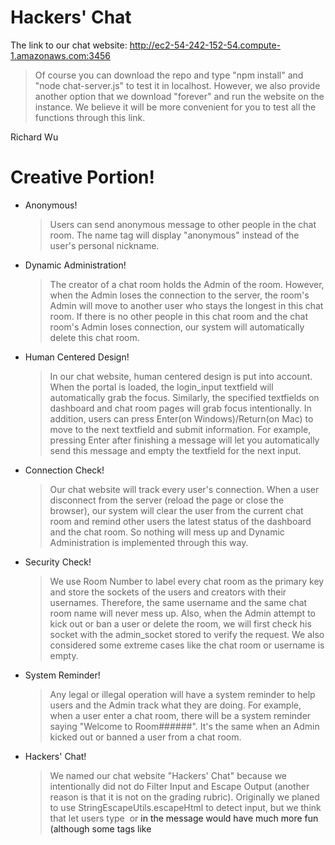 # Hackers' Chat
The link to our chat website:
http://ec2-54-242-152-54.compute-1.amazonaws.com:3456
>Of course you can download the repo and type "npm install" and "node chat-server.js" to test it in localhost. However, we also provide another option that we download "forever" and run the website on the instance. We believe it will be more convenient for you to test all the functions through this link.

Richard Wu

# Creative Portion!
- Anonymous!
  > Users can send anonymous message to other people in the chat room. The name tag will display "anonymous" instead of the user's personal nickname.
- Dynamic Administration!
  > The creator of a chat room holds the Admin of the room. However, when the Admin loses the connection to the server, the room's Admin will move to another user who stays the longest in this chat room. If there is no other people in this chat room and the chat room's Admin loses connection, our system will automatically delete this chat room.
- Human Centered Design!
  > In our chat website, human centered design is put into account. When the portal is loaded, the login_input textfield will automatically grab the focus. Similarly, the specified textfields on dashboard and chat room pages will grab focus intentionally. In addition, users can press Enter(on Windows)/Return(on Mac) to move to the next textfield and submit information. For example, pressing Enter after finishing a message will let you automatically send this message and empty the textfield for the next input.
- Connection Check!
  > Our chat website will track every user's connection. When a user disconnect from the server (reload the page or close the browser), our system will clear the user from the current chat room and remind other users the latest status of the dashboard and the chat room. So nothing will mess up and Dynamic Administration is implemented through this way.
- Security Check!
  > We use Room Number to label every chat room as the primary key and store the sockets of the users and creators with their usernames. Therefore, the same username and the same chat room name will never mess up. Also, when the Admin attempt to kick out or ban a user or delete the room, we will first check his socket with the admin_socket stored to verify the request. We also considered some extreme cases like the chat room or username is empty.
- System Reminder!
  > Any legal or illegal operation will have a system reminder to help users and the Admin track what they are doing. For example, when a user enter a chat room, there will be a system reminder saying "Welcome to Room######". It's the same when an Admin kicked out or banned a user from a chat room.
- Hackers' Chat!
  > We named our chat website "Hackers' Chat" because we intentionally did not do Filter Input and Escape Output (another reason is that it is not on the grading rubric). Originally we planed to use StringEscapeUtils.escapeHtml to detect input, but we think that let users type <img> or <a> in the message would have much more fun (although some tags like <script> would be dangerous), so that's why it is called "Hackers' Chat".
  
}
# Login Details! Welcome to Hackers' Chat!
- Basically all the operations and functions are intuitive.
- Again, downloading repo, using "npm install" and "node chat-server.js" is the same as visiting the link above.
- In the dashboard, changing the options in the selection list will provide two types of rooms (private/public). Clicking "Create Chat Room" could let you create a chat room, and pressing "Enter" in the table below could let you enter a room.
- In the chat room, typing message in the textfield, choosing "To ALL", "Anonymous", or specify a username would let you send public/private messages in the chat room. If you are an Admin, select a username and then you can "kick" or "ban" his or her, or you can delete the room if you want. 

# About
 - Thank you so much for visiting my site.
 - Email: yuanpei.wu@wustl.edu
